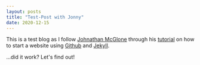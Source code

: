 ```yaml
---
layout: posts
title: "Test-Post with Jonny"
date: 2020-12-15
---
```


This is a test blog as I follow [Johnathan McGlone](http://jmcglone.com/) through his [tutorial](http://jmcglone.com/guides/github-pages/#:~:text=GitHub%20Pages%20are%20public%20webpages,related%20to%20specific%20GitHub%20projects.) on how to start a website using [Github](www.github.com) and [Jekyll](http://jekyllrb.com).

...did it work? Let's find out!
